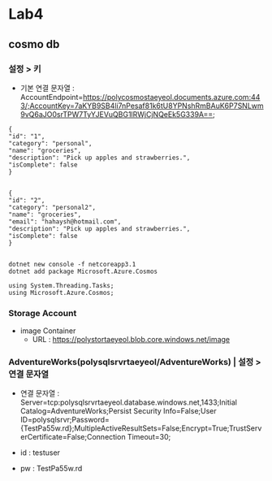 # Lab4

## cosmo db
### 설정 > 키
- 기본 연결 문자열 : AccountEndpoint=https://polycosmostaeyeol.documents.azure.com:443/;AccountKey=7aKYB9SB4li7nPesaf81k6tU8YPNshRmBAuK6P7SNLwm9vQ6aJO0srTPW7TyYJEVuQBG1lRWjCjNQeEk5G339A==;

```
{
"id": "1",
"category": "personal",
"name": "groceries",
"description": "Pick up apples and strawberries.",
"isComplete": false
}


{
"id": "2",
"category": "personal2",
"name": "groceries",
"email": "hahaysh@hotmail.com",
"description": "Pick up apples and strawberries.",
"isComplete": false
}


dotnet new console -f netcoreapp3.1
dotnet add package Microsoft.Azure.Cosmos

using System.Threading.Tasks; 
using Microsoft.Azure.Cosmos;
```

### Storage Account
- image Container 
  - URL : https://polystortaeyeol.blob.core.windows.net/image

### AdventureWorks(polysqlsrvrtaeyeol/AdventureWorks) | 설정 > 연결 문자열
- 연결 문자열 : Server=tcp:polysqlsrvrtaeyeol.database.windows.net,1433;Initial Catalog=AdventureWorks;Persist Security Info=False;User ID=polysqlsrvr;Password={TestPa55w.rd};MultipleActiveResultSets=False;Encrypt=True;TrustServerCertificate=False;Connection Timeout=30;

- id : testuser
- pw : TestPa55w.rd
